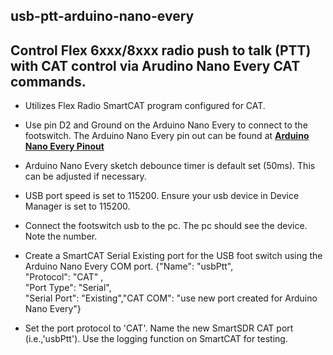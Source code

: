usb-ptt-arduino-nano-every
----------

Control Flex 6xxx/8xxx radio push to talk (PTT) with CAT control via Arudino Nano Every CAT commands.     
----------
* Utilizes Flex Radio SmartCAT program configured for CAT.
  
* Use pin D2 and Ground on the Arduino Nano Every to connect to the footswitch.  The Arduino Nano Every pin out can be found at **[Arduino Nano Every Pinout](https://content.arduino.cc/assets/Pinout-NANOevery_latest.pdf)**
  
* Arduino Nano Every sketch debounce timer is default set (50ms).  This can be adjusted if necessary.
* USB port speed is set to 115200.  Ensure your usb device in Device Manager is set to 115200.
* Connect the footswitch usb to the pc.   The pc should see the device.  Note the number.  
* Create a SmartCAT Serial Existing port for the USB foot switch using the Arduino Nano Every COM port.
 {"Name": "usbPtt",<br>
"Protocol": "CAT" ,<br>
"Port Type": "Serial",<br>
"Serial Port": "Existing","CAT COM": "use new port created for Arduino Nano Every"}

*  Set the port protocol to 'CAT'. Name the new SmartSDR CAT port (i.e.,'usbPtt'). Use the logging function on SmartCAT  for testing.
